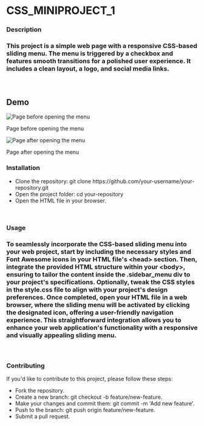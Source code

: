 # CSS_MINIPROJECT_1

<h3>Description<h3>
<p>This project is a simple web page with a responsive CSS-based sliding menu. The menu is triggered by a checkbox and features smooth transitions for a polished user experience. It includes a clean layout, a logo, and social media links.</p>
<br>

<h2>Demo</h2>
<img src="ssc1.png" title="Page before opening the menu" >
<p>Page before opening the menu</p>
<img src="ssc2.png" title="Page after opening the menu" >
<p>Page after opening the menu</p>
<h3>Installation</h3>
<ul>
<li>Clone the repository: git clone https://github.com/your-username/your-repository.git</li>
<li>Open the project folder: cd your-repository</li>
<li>Open the HTML file in your browser.</li>
</ul>
<br>
<h3>Usage<h3>
<p>To seamlessly incorporate the CSS-based sliding menu into your web project, start by including the necessary styles and Font Awesome icons in your HTML file's &lt;head&gt; section. Then, integrate the provided HTML structure within your &lt;body&gt;, ensuring to tailor the content inside the .sidebar_menu div to your project's specifications. Optionally, tweak the CSS styles in the style.css file to align with your project's design preferences. Once completed, open your HTML file in a web browser, where the sliding menu will be activated by clicking the designated icon, offering a user-friendly navigation experience. This straightforward integration allows you to enhance your web application's functionality with a responsive and visually appealing sliding menu.</p>
<br>
<h3>Contributing</h3>
<p>If you'd like to contribute to this project, please follow these steps:<p>
<ul>
<li>Fork the repository.</li>
<li>Create a new branch: git checkout -b feature/new-feature.</li>
<li>Make your changes and commit them: git commit -m 'Add new feature'.</li>
<li>Push to the branch: git push origin feature/new-feature.</li>
<li>Submit a pull request.</li>
